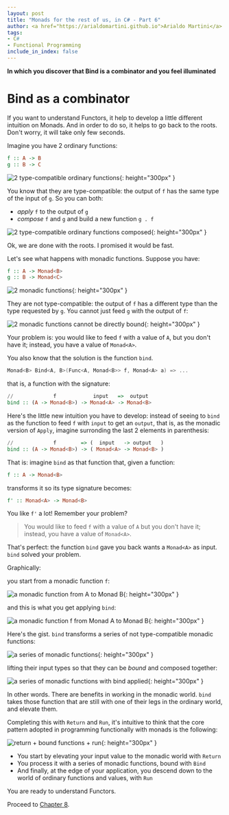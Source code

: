 ```yaml
---
layout: post
title: "Monads for the rest of us, in C# - Part 6"
author: <a href="https://arialdomartini.github.io">Arialdo Martini</a>
tags:
- C#
- Functional Programming
include_in_index: false
---
```

**In which you discover that Bind is a combinator and you feel illuminated**

# Bind as a combinator
If you want to understand Functors, it help to develop a little different intuition on Monads. And in order to do so, it helps to go back to the roots.  
Don't worry, it will take only few seconds.

Imagine you have 2 ordinary functions:

```haskell
f :: A -> B
g :: B -> C
```

![2 type-compatible ordinary functions](static/img/monads-for-the-rest-of-us/ordinary-functions-2-functions.png){: height="300px" }

You know that they are type-compatible: the output of `f` has the same type of the input of `g`. So you can both:

* *apply* `f` to the output of `g`
* *compose* `f` and `g` and build a new function `g . f`

![2 type-compatible ordinary functions composed](static/img/monads-for-the-rest-of-us/ordinary-functions-2-functions-composed.png){: height="300px" }

Ok, we are done with the roots. I promised it would be fast.

Let's see what happens with monadic functions. Suppose you have:

```haskell
f :: A -> Monad<B>
g :: B -> Monad<C>
```

![2 monadic functions](static/img/monads-for-the-rest-of-us/monadic-functions-2-functions.png){: height="300px" }

They are not type-compatible: the output of `f` has a different type than the type requested by `g`. You cannot just feed `g` with the output of `f`:

![2 monadic functions cannot be directly bound](static/img/monads-for-the-rest-of-us/monadic-functions-2-functions-cannot-be-bound.png){: height="300px" }

Your problem is: you would like to feed `f` with a value of `A`, but you don't have it; instead, you have a value of `Monad<A>`.  

You also know that the solution is the function `bind`.

```csharp
Monad<B> Bind<A, B>(Func<A, Monad<B>> f, Monad<A> a) => ...
```

that is, a function with the signature:

```haskell
//             f            input   =>  output
bind :: (A -> Monad<B>) -> Monad<A> -> Monad<B>
```

Here's the little new intuition you have to develop: instead of seeing to `bind` as the function to feed `f` with `input` to get an `output`, that is, as the monadic version of `Apply`, imagine surronding the last 2 elements in parenthesis:


```haskell
//             f        => (  input   -> output   )
bind :: (A -> Monad<B>) -> ( Monad<A> -> Monad<B> )
```

That is: imagine `bind` as that function that, given a function:

```haskell
f :: A -> Monad<B>
```

transforms it so its type signature becomes:

```haskell
f' :: Monad<A> -> Monad<B>
```

You like `f'` a lot! Remember your problem?

> You would like to feed `f` with a value of `A` but you don't have it;   
> instead, you have a value of `Monad<A>`.

That's perfect: the function `bind` gave you back wants a `Monad<A>` as input. `bind` solved your problem.

Graphically:

you start from a monadic function `f`:

![a monadic function from A to Monad B](static/img/monads-for-the-rest-of-us/monadic-functions-before-bind.png){: height="300px" }

and this is what you get applying `bind`:

![a monadic function f from Monad A to Monad B](static/img/monads-for-the-rest-of-us/monadic-functions-after-bind.png){: height="300px" }

Here's the gist. `bind` transforms a series of not type-compatible monadic functions:

![a series of monadic functions](static/img/monads-for-the-rest-of-us/monadic-functions-series-of-functions.png){: height="300px" }

lifting their input types so that they can be *bound* and composed together:

![a series of monadic functions with bind applied](static/img/monads-for-the-rest-of-us/monadic-functions-series-of-bound-functions.png){: height="300px" }

In other words. There are benefits in working in the monadic world. `bind` takes those function that are still with one of their legs in the ordinary world, and elevate them.

Completing this with `Return` and `Run`, it's intuitive to think that the core pattern adopted in programming functionally with monads is the following:

![return + bound functions + run](static/img/monads-for-the-rest-of-us/functional-programming-with-monads.png){: height="300px" }

* You start by elevating your input value to the monadic world with `Return`
* You process it with a series of monadic functions, bound with `Bind`
* And finally, at the edge of your application, you descend down to the world of ordinary functions and values, with `Run`


You are ready to understand Functors.

Proceed to [Chapter 8](monads-for-the-rest-of-us-8).
